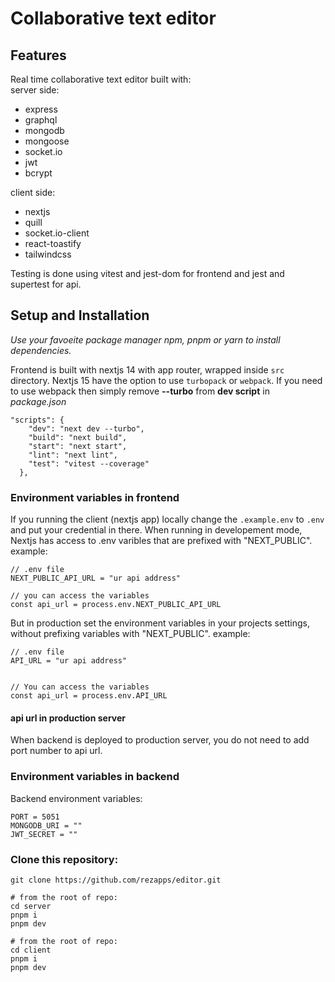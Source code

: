 # Collaborative text editor



## Features

Real time collaborative text editor built with:  
server side:
- express
- graphql
- mongodb
- mongoose
- socket.io
- jwt
- bcrypt

client side:
- nextjs
- quill
- socket.io-client
- react-toastify
- tailwindcss


Testing is done using vitest and jest-dom for frontend and jest and supertest for api.  



## Setup and Installation

*Use your favoeite package manager npm, pnpm or yarn to install dependencies.*

Frontend is built with nextjs 14 with app router, wrapped inside `src` directory. Nextjs 15 have the option to use `turbopack` or `webpack`. If you need to use webpack then simply remove **--turbo** from **dev script** in *package.json*

```
"scripts": {
    "dev": "next dev --turbo",
    "build": "next build",
    "start": "next start",
    "lint": "next lint",
    "test": "vitest --coverage"
  },

```

### Environment variables in frontend

If you running the client (nextjs app) locally change the `.example.env` to `.env` and put your credential in there. When running in developement mode, Nextjs has access to .env varibles that are prefixed with "NEXT_PUBLIC". example:

```
// .env file
NEXT_PUBLIC_API_URL = "ur api address"

// you can access the variables
const api_url = process.env.NEXT_PUBLIC_API_URL
```

But in production set the environment variables in your projects settings, without prefixing variables with "NEXT_PUBLIC". example:

```
// .env file
API_URL = "ur api address"


// You can access the variables
const api_url = process.env.API_URL
```

#### api url in production server

When backend is deployed to production server, you do not need to add port number to api url.

### Environment variables in backend

Backend environment variables:

```
PORT = 5051
MONGODB_URI = ""
JWT_SECRET = ""
```


### Clone this repository:



```
git clone https://github.com/rezapps/editor.git

# from the root of repo:
cd server
pnpm i
pnpm dev

# from the root of repo:
cd client
pnpm i
pnpm dev

```
